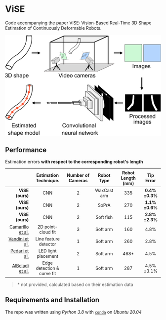 # ViSE
Code accompanying the paper ViSE: Vision-Based Real-Time 3D Shape Estimation of Continuously Deformable Robots.


<img src="figures/readme_images/fig1.png" alt="ViSE Pipeline" width="540">

## Performance
Estimation errors **with respect to the corresponding robot's length** 

|                                   | Estimation Technique.        | Number of Cameras | Robot Type  | Robot Length (mm) | Tip Error     |
| --------------------------------: | :--------------------------: | :---------------: | :---------: | :---------------: | :-----------: |
| **ViSE (ours)**                   | CNN                          | 2                 | WaxCast arm | 335               | **0.4%±0.3%** |
| **ViSE (ours)**                   | CNN                          | 2                 | SoPrA       | 270               | **1.1%±0.6%** |
| **ViSE (ours)**                   | CNN                          | 2                 | Soft fish   | 115               | **2.8%±2.3%** |
| [Camarillo et al.](https://ieeexplore.ieee.org/abstract/document/4543656)                  | 2D point-cloud fit           | 3                 | Soft arm    | 160               | 4.8%          |
| [Vandini et al.](https://ieeexplore.ieee.org/abstract/document/7913726)                    | Line feature detector        | 1                 | Soft arm    | 260               | 2.8%          |
| [Pedari et al.](https://ieeexplore.ieee.org/abstract/document/9071908)                     | LED light placement          | 2                 | Soft arm    | 468\*               | 4.5%          |
| [AlBeladi et al.](https://ieeexplore.ieee.org/abstract/document/9560751)                   | Edge detection & curve fit   | 1                 | Soft arm    | 287               | 4.5%±3.1%     |

> \* not provided, calculated based on their estimation data

## Requirements and Installation
The repo was written using *Python 3.8* with [`conda`](https://github.com/JacopoPan/a-minimalist-guide#install-conda) on *Ubuntu 20.04*
